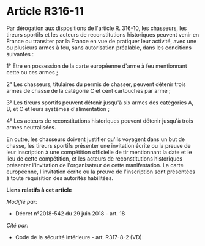 # Article R316-11

Par dérogation aux dispositions de l'article R. 316-10, les chasseurs, les tireurs sportifs et les acteurs de reconstitutions
historiques peuvent venir en France ou transiter par la France en vue de pratiquer leur activité, avec une ou plusieurs armes
à feu, sans autorisation préalable, dans les conditions suivantes :

1° Etre en possession de la carte européenne d'arme à feu mentionnant cette ou ces armes ;

2° Les chasseurs, titulaires du permis de chasser, peuvent détenir trois armes de chasse de la catégorie C et cent cartouches
par arme ;

3° Les tireurs sportifs peuvent détenir jusqu'à six armes des catégories A, B, et C et leurs systèmes d'alimentation ;

4° Les acteurs de reconstitutions historiques peuvent détenir jusqu'à trois armes neutralisées.

En outre, les chasseurs doivent justifier qu'ils voyagent dans un but de chasse, les tireurs sportifs présenter une
invitation écrite ou la preuve de leur inscription à une compétition officielle de tir mentionnant la date et le lieu de
cette compétition, et les acteurs de reconstitutions historiques présenter l'invitation de l'organisateur de cette
manifestation. La carte européenne, l'invitation écrite ou la preuve de l'inscription sont présentées à toute réquisition des
autorités habilitées.

**Liens relatifs à cet article**

_Modifié par_:

  - Décret n°2018-542 du 29 juin 2018 - art. 18

_Cité par_:

  - Code de la sécurité intérieure - art. R317-8-2 (VD)
